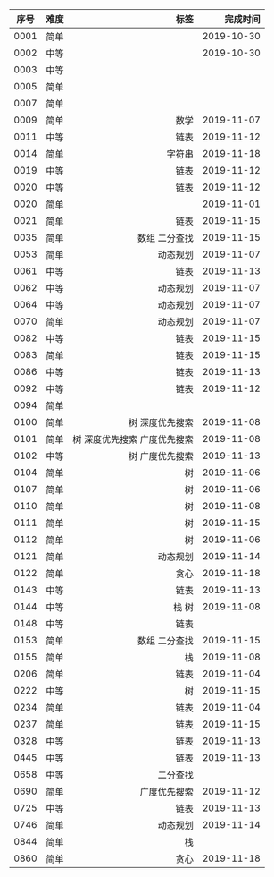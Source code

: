 |序号|难度|标签|完成时间
|:----:|:----|----:|----:|
|0001|简单| |2019-10-30
|0002|中等| |2019-10-30
|0003|中等| |
|0005|简单| |
|0007|简单| |
|0009|简单| 数学|2019-11-07
|0011|中等|链表|2019-11-12
|0014|简单|字符串|2019-11-18
|0019|中等|链表|2019-11-12
|0020|中等|链表|2019-11-12
|0020|简单| |2019-11-01
|0021|简单|链表|2019-11-15
|0035|简单|数组 二分查找|2019-11-15
|0053|简单|动态规划|2019-11-07
|0061|中等|链表|2019-11-13
|0062|中等|动态规划|2019-11-07
|0064|中等|动态规划|2019-11-07
|0070|简单|动态规划|2019-11-07
|0082|中等|链表|2019-11-15
|0083|简单|链表|2019-11-15
|0086|中等|链表|2019-11-13
|0092|中等|链表|2019-11-12
|0094|简单| |
|0100|简单|树 深度优先搜索|2019-11-08
|0101|简单|树 深度优先搜索 广度优先搜索|2019-11-08
|0102|中等|树 广度优先搜索|2019-11-13
|0104|简单|  树|2019-11-06
|0107|简单|  树|2019-11-06
|0110|简单|  树|2019-11-08
|0111|简单|  树|2019-11-15
|0112|简单|  树|2019-11-06
|0121|简单|动态规划|2019-11-14
|0122|简单|贪心|2019-11-18
|0143|中等|链表|2019-11-13
|0144|中等|栈 树|2019-11-08
|0148|中等|链表|
|0153|简单|数组 二分查找|2019-11-15
|0155|简单|栈|2019-11-08
|0206|简单|链表|2019-11-04
|0222|中等|  树|2019-11-15
|0234|简单|链表|2019-11-04
|0237|简单|链表|2019-11-15
|0328|中等|链表|2019-11-13
|0445|中等|链表|2019-11-13
|0658|中等|二分查找|
|0690|简单|广度优先搜索|2019-11-12
|0725|中等|链表|2019-11-13
|0746|简单|动态规划|2019-11-14
|0844|简单|栈|
|0860|简单|贪心|2019-11-18
